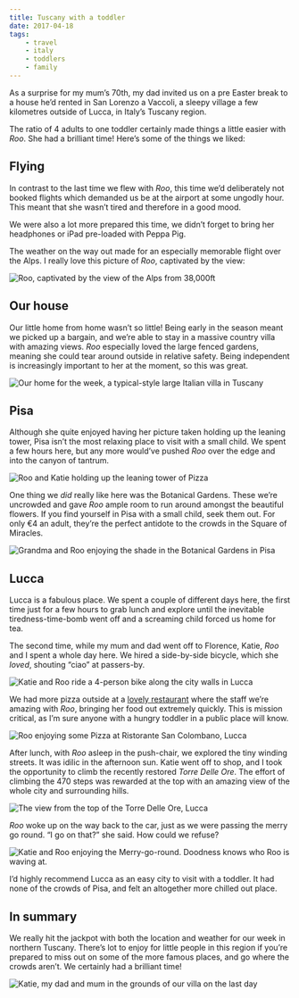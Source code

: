 ```yaml
---
title: Tuscany with a toddler
date: 2017-04-18
tags:
    - travel
    - italy
    - toddlers
    - family
---
```


As a surprise for my mum’s 70th, my dad invited us on a pre Easter break to a house he’d rented in San Lorenzo a Vaccoli, a sleepy village a few kilometres outside of Lucca, in Italy’s Tuscany region.

The ratio of 4 adults to one toddler certainly made things a little easier with _Roo_. She had a brilliant time! Here’s some of the things we liked:

## Flying

In contrast to the last time we flew with _Roo_, this time we’d deliberately not booked flights which demanded us be at the airport at some ungodly hour. This meant that she wasn’t tired and therefore in a good mood. 

We were also a lot more prepared this time, we didn’t forget to bring her headphones or iPad pre-loaded with Peppa Pig. 

The weather on the way out made for an especially memorable flight over the Alps. I really love this picture of _Roo_, captivated by the view:

![Roo, captivated by the view of the Alps from 38,000ft](roo-alps.jpg)

## Our house

Our little home from home wasn’t so little! Being early in the season meant we picked up a bargain, and we’re able to stay in a massive country villa with amazing views. _Roo_ especially loved the large fenced gardens, meaning she could tear around outside in relative safety. Being independent is increasingly important to her at the moment, so this was great. 

![Our home for the week, a typical-style large Italian villa in Tuscany](house.jpg)

## Pisa

Although she quite enjoyed having her picture taken holding up the leaning tower, Pisa isn’t the most relaxing place to visit with a small child. We spent a few hours here, but any more would’ve pushed _Roo_ over the edge and into the canyon of tantrum. 

![Roo and Katie holding up the leaning tower of Pizza](leaning-tower.jpg)

One thing we _did_ really like here was the Botanical Gardens. These we’re uncrowded and gave _Roo_ ample room to run around amongst the beautiful flowers. If you find yourself in Pisa with a small child, seek them out. For only €4 an adult, they’re the perfect antidote to the crowds in the Square of Miracles. 

![Grandma and Roo enjoying the shade in the Botanical Gardens in Pisa](gardens-pisa.jpg)

## Lucca

Lucca is a fabulous place. We spent a couple of different days here, the first time just for a few hours to grab lunch and explore until the inevitable tiredness-time-bomb went off and a screaming child forced us home for tea. 

The second time, while my mum and dad went off to Florence, Katie, _Roo_ and I spent a whole day here. We hired a side-by-side bicycle, which she _loved_, shouting “ciao” at passers-by.

![Katie and Roo ride a 4-person bike along the city walls in Lucca](bike-in-lucca.jpg)

We had more pizza outside at a [lovely restaurant](http://www.ristorantesancolombanolucca.it/en/) where the staff we’re amazing with _Roo_, bringing her food out extremely quickly. This is mission critical, as I’m sure anyone with a hungry toddler in a public place will know.

![Roo enjoying some Pizza at Ristorante San Colombano, Lucca](lunch-in-lucca.jpg)

After lunch, with _Roo_ asleep in the push-chair, we explored the tiny winding streets. It was idilic in the afternoon sun. Katie went off to shop, and I took the opportunity to climb the recently restored _Torre Delle Ore_. The effort of climbing the 470 steps was rewarded at the top with an amazing view of the whole city and surrounding hills.

![The view from the top of the Torre Delle Ore, Lucca](lucca-skyline.jpg)

_Roo_ woke up on the way back to the car, just as we were passing the merry go round. “I go on that?” she said. How could we refuse?

![Katie and Roo enjoying the Merry-go-round. Doodness knows who Roo is waving at.](merry-go-round.jpg)

I’d highly recommend Lucca as an easy city to visit with a toddler. It had none of the crowds of Pisa, and felt an altogether more chilled out place.

## In summary

We really hit the jackpot with both the location and weather for our week in northern Tuscany. There’s lot to enjoy for little people in this region if you’re prepared to miss out on some of the more famous places, and go where the crowds aren’t. We certainly had a brilliant time!

![Katie, my dad and mum in the grounds of our villa on the last day](last-day.jpg)


